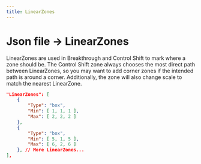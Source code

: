 ```yaml
---
title: LinearZones
---
```


# Json file → LinearZones
LinearZones are used in Breakthrough and Control Shift to mark where a zone should be.
The Control Shift zone always chooses the most direct path between LinearZones, so you may want to add corner zones if the intended path is around a corner. Additionally, the zone will also change scale to match the nearest LinearZone.
```json
"LinearZones": [
	{
		"Type": "box",
		"Min": [ 1, 1, 1 ],
		"Max": [ 2, 2, 2 ]
	},
	{
		"Type": "box",
		"Min": [ 5, 1, 5 ],
		"Max": [ 6, 2, 6 ]
	}, // More LinearZones...
],
```